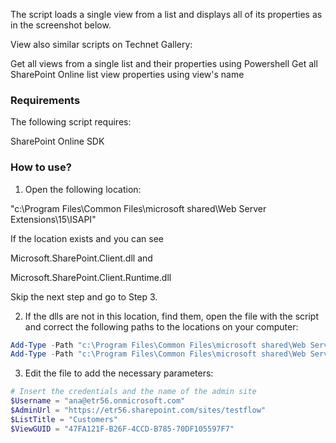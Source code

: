 The script loads a single view from a list and displays all of its properties as in the screenshot below.

View also similar scripts on Technet Gallery:

Get all views from a single list and their properties using Powershell
Get all SharePoint Online list view properties using view's name



### Requirements
 

The following script requires:

SharePoint Online SDK

 

 

### How to use?
1. Open the following location:

"c:\Program Files\Common Files\microsoft shared\Web Server Extensions\15\ISAPI\"

If the location exists and you can see

Microsoft.SharePoint.Client.dll    and

Microsoft.SharePoint.Client.Runtime.dll

Skip the next step and go to Step 3.

 

2. If the dlls are not in this location, find them, open the file with the script and correct the following paths to the locations on your computer:

 

```PowerShell
Add-Type -Path "c:\Program Files\Common Files\microsoft shared\Web Server Extensions\15\ISAPI\Microsoft.SharePoint.Client.dll"  
Add-Type -Path "c:\Program Files\Common Files\microsoft shared\Web Server Extensions\15\ISAPI\Microsoft.SharePoint.Client.Runtime.dll"  
 ```
 
3. Edit the file to add the necessary parameters:

 

```PowerShell
# Insert the credentials and the name of the admin site 
$Username = "ana@etr56.onmicrosoft.com" 
$AdminUrl = "https://etr56.sharepoint.com/sites/testflow" 
$ListTitle = "Customers" 
$ViewGUID = "47FA121F-B26F-4CCD-B785-70DF105597F7"
``` 
